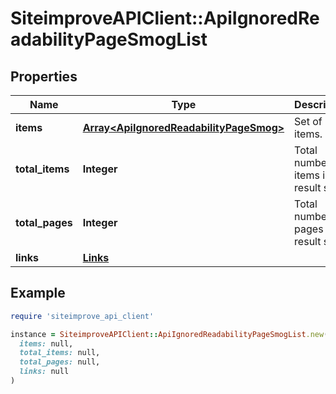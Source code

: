 # SiteimproveAPIClient::ApiIgnoredReadabilityPageSmogList

## Properties

| Name | Type | Description | Notes |
| ---- | ---- | ----------- | ----- |
| **items** | [**Array&lt;ApiIgnoredReadabilityPageSmog&gt;**](ApiIgnoredReadabilityPageSmog.md) | Set of items. |  |
| **total_items** | **Integer** | Total number of items in result set. |  |
| **total_pages** | **Integer** | Total number of pages in result set. |  |
| **links** | [**Links**](Links.md) |  | [optional] |

## Example

```ruby
require 'siteimprove_api_client'

instance = SiteimproveAPIClient::ApiIgnoredReadabilityPageSmogList.new(
  items: null,
  total_items: null,
  total_pages: null,
  links: null
)
```


